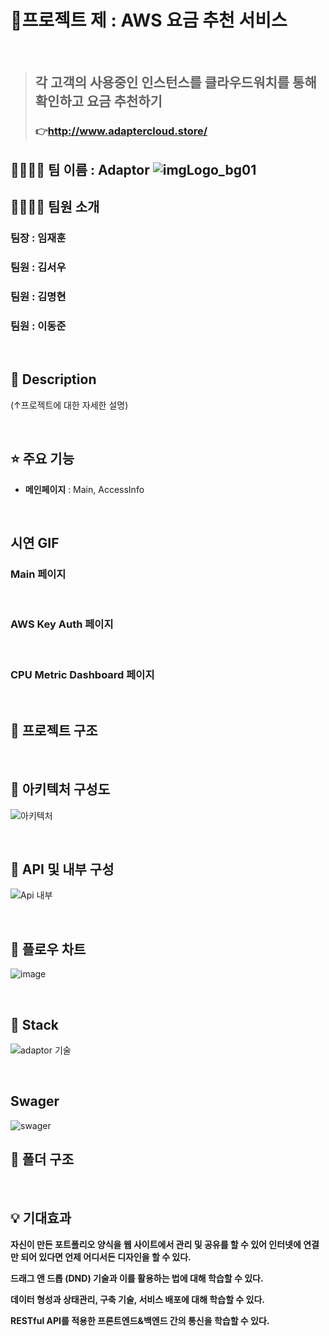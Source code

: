 # 📝프로젝트 제 : AWS 요금 추천 서비스

<br/>

> ## 각 고객의 사용중인 인스턴스를 클라우드워치를 통해 확인하고 요금 추천하기
> ### 👉http://www.adaptercloud.store/

## 👨‍👩‍👦‍👦 팀 이름 : Adaptor ![imgLogo_bg01](https://github.com/myeonghyun-7011/AWS_API_Project1/assets/66741997/c22a7fa6-1047-48f9-927b-44a485b93682)



## 👨‍👩‍👦‍👦 팀원 소개 
### 팀장 : 임재훈
### 팀원 : 김서우
### 팀원 : 김명현
### 팀원 : 이동준
<br/>


## 📖 Description
(↑프로젝트에 대한 자세한 설명)


<br/>

## ⭐ 주요 기능
- **메인페이지** : Main, AccessInfo

<br/>


## 시연 GIF

### Main 페이지

<br>

### AWS Key Auth 페이지

<br>

### CPU Metric Dashboard 페이지

<br>

## 🔨 프로젝트 구조

<br/>

## 🔨 아키텍처 구성도
![아키텍처](https://github.com/myeonghyun-7011/AWS_API_Project1/assets/66741997/499544a0-2a4a-4f32-8839-84a865697cda)

<br/>

## 🔨 API 및 내부 구성
![Api 내부](https://github.com/myeonghyun-7011/AWS_API_Project1/assets/66741997/5c56f817-787f-41c9-a547-0eda3f4eb41d)

<br/>

## 🔨 플로우 차트
![image](https://github.com/myeonghyun-7011/AWS_API_Project1/assets/66741997/111a645a-8fa5-4d3b-81bf-b78b5a1c979e)

<br/>

## 🔧 Stack
![adaptor 기술](https://github.com/myeonghyun-7011/AWS_API_Project1/assets/66741997/678a7f66-727a-4a98-9173-f51636a3e60c)



<br/>

## Swager
![swager](https://github.com/myeonghyun-7011/AWS_API_Project1/assets/66741997/329ee116-e436-4cda-b0c5-2324054947a2)




## :open_file_folder: 폴더 구조

<br/>

## 💡 기대효과

**자신이 만든 포트폴리오 양식을 웹 사이트에서 관리 및 공유를 할 수 있어 인터넷에 연결만 되어 있다면 언제 어디서든 디자인을 할 수 있다.**

**드래그 앤 드롭 (DND) 기술과 이를 활용하는 법에 대해 학습할 수 있다.**

**데이터 형성과 상태관리, 구축 기술, 서비스 배포에 대해 학습할 수 있다.**

**RESTful API를 적용한 프론트엔드&백엔드 간의 통신을 학습할 수 있다.**

<br/>
